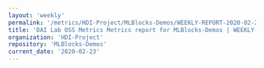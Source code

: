 ```yaml
---
layout: 'weekly'
permalink: '/metrics/HDI-Project/MLBlocks-Demos/WEEKLY-REPORT-2020-02-23'
title: 'DAI Lab OSS Metrics Metrics report for MLBlocks-Demos | WEEKLY-REPORT-2020-02-23'
organization: 'HDI-Project'
repository: 'MLBlocks-Demos'
current_date: '2020-02-23'
---
```


